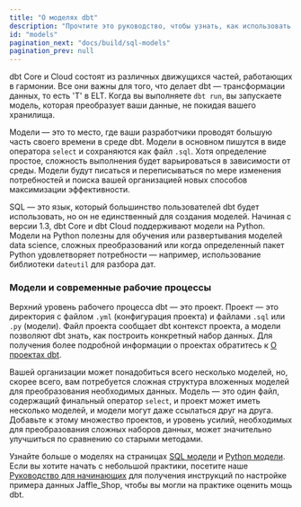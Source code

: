 ```yaml
---
title: "О моделях dbt"
description: "Прочтите это руководство, чтобы узнать, как использовать модели при работе с dbt."
id: "models"
pagination_next: "docs/build/sql-models"
pagination_prev: null
---
```


dbt Core и Cloud состоят из различных движущихся частей, работающих в гармонии. Все они важны для того, что делает dbt — трансформации данных, то есть 'T' в ELT. Когда вы выполняете `dbt run`, вы запускаете модель, которая преобразует ваши данные, не покидая вашего хранилища.

Модели — это то место, где ваши разработчики проводят большую часть своего времени в среде dbt. Модели в основном пишутся в виде оператора `select` и сохраняются как файл `.sql`. Хотя определение простое, сложность выполнения будет варьироваться в зависимости от среды. Модели будут писаться и переписываться по мере изменения потребностей и поиска вашей организацией новых способов максимизации эффективности.

SQL — это язык, который большинство пользователей dbt будет использовать, но он не единственный для создания моделей. Начиная с версии 1.3, dbt Core и dbt Cloud поддерживают модели на Python. Модели на Python полезны для обучения или развертывания моделей data science, сложных преобразований или когда определенный пакет Python удовлетворяет потребности &mdash; например, использование библиотеки `dateutil` для разбора дат.

### Модели и современные рабочие процессы

Верхний уровень рабочего процесса dbt — это проект. Проект — это директория с файлом `.yml` (конфигурация проекта) и файлами `.sql` или `.py` (модели). Файл проекта сообщает dbt контекст проекта, а модели позволяют dbt знать, как построить конкретный набор данных. Для получения более подробной информации о проектах обратитесь к [О проектах dbt](/docs/build/projects).

Вашей организации может понадобиться всего несколько моделей, но, скорее всего, вам потребуется сложная структура вложенных моделей для преобразования необходимых данных. Модель — это один файл, содержащий финальный оператор `select`, и проект может иметь несколько моделей, и модели могут даже ссылаться друг на друга. Добавьте к этому множество проектов, и уровень усилий, необходимых для преобразования сложных наборов данных, может значительно улучшиться по сравнению со старыми методами.

Узнайте больше о моделях на страницах [SQL модели](/docs/build/sql-models) и [Python модели](/docs/build/python-models). Если вы хотите начать с небольшой практики, посетите наше [Руководство для начинающих](/guides) для получения инструкций по настройке примера данных Jaffle_Shop, чтобы вы могли на практике оценить мощь dbt.